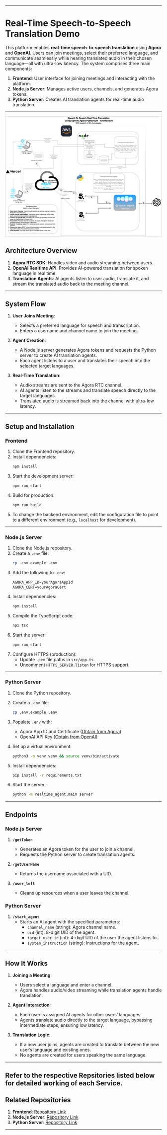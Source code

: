 
---

# **Real-Time Speech-to-Speech Translation Demo**  

This platform enables **real-time speech-to-speech translation** using **Agora** and **OpenAI**. Users can join meetings, select their preferred language, and communicate seamlessly while hearing translated audio in their chosen language—all with ultra-low latency. The system comprises three main components:  

1. **Frontend**: User interface for joining meetings and interacting with the platform.  
2. **Node.js Server**: Manages active users, channels, and generates Agora tokens.  
3. **Python Server**: Creates AI translation agents for real-time audio translation.  

---
![alt text](Architecture.png)
## **Architecture Overview**  

1. **Agora RTC SDK**: Handles video and audio streaming between users.  
2. **OpenAI Realtime API**: Provides AI-powered translation for spoken language in real time.  
3. **Translation Agents**: AI agents listen to user audio, translate it, and stream the translated audio back to the meeting channel.  

---

## **System Flow**  

1. **User Joins Meeting**:  
   - Selects a preferred language for speech and transcription.  
   - Enters a username and channel name to join the meeting.  

2. **Agent Creation**:  
   - A Node.js server generates Agora tokens and requests the Python server to create AI translation agents.  
   - Each agent listens to a user and translates their speech into the selected target languages.  

3. **Real-Time Translation**:  
   - Audio streams are sent to the Agora RTC channel.  
   - AI agents listen to the streams and translate speech directly to the target languages.  
   - Translated audio is streamed back into the channel with ultra-low latency.  

---

## **Setup and Installation**  

### **Frontend**  

1. Clone the Frontend repository.  
2. Install dependencies:  
   ```bash
   npm install
   ```  
3. Start the development server:  
   ```bash
   npm run start
   ```  
4. Build for production:  
   ```bash
   npm run build
   ```  
5. To change the backend environment, edit the configuration file to point to a different environment (e.g., `localhost` for development).  

---

### **Node.js Server**  

1. Clone the Node.js repository.  
2. Create a `.env` file:  
   ```bash
   cp .env.example .env
   ```  
3. Add the following to `.env`:  
   ```plaintext
   AGORA_APP_ID=yourAgoraAppId  
   AGORA_CERT=yourAgoraCert  
   ```  
4. Install dependencies:  
   ```bash
   npm install
   ```  
5. Compile the TypeScript code:  
   ```bash
   npx tsc
   ```  
6. Start the server:  
   ```bash
   npm run start
   ```  
7. Configure HTTPS (production):  
   - Update `.pem` file paths in `src/app.ts`.  
   - Uncomment `HTTPS_SERVER.listen` for HTTPS support.  

---

### **Python Server**  

1. Clone the Python repository.  
2. Create a `.env` file:  
   ```bash
   cp .env.example .env
   ```  
3. Populate `.env` with:  
   - Agora App ID and Certificate ([Obtain from Agora](https://console.agora.io/en/))  
   - OpenAI API Key ([Obtain from OpenAI](https://platform.openai.com/api-keys))  

4. Set up a virtual environment:  
   ```bash
   python3 -m venv venv && source venv/bin/activate
   ```  
5. Install dependencies:  
   ```bash
   pip install -r requirements.txt
   ```  
6. Start the server:  
   ```bash
   python -m realtime_agent.main server
   ```  

---

## **Endpoints**  

### **Node.js Server**  

1. **`/getToken`**  
   - Generates an Agora token for the user to join a channel.  
   - Requests the Python server to create translation agents.  

2. **`/getUserName`**  
   - Returns the username associated with a UID.  

3. **`/user_left`**  
   - Cleans up resources when a user leaves the channel.  

### **Python Server**  

1. **`/start_agent`**  
   - Starts an AI agent with the specified parameters:  
     - `channel_name` (string): Agora channel name.  
     - `uid` (int): 8-digit UID of the agent.  
     - `target_user_id` (int): 4-digit UID of the user the agent listens to.  
     - `system_instruction` (string): Instructions for the agent.  

---

## **How It Works**  

1. **Joining a Meeting**:  
   - Users select a language and enter a channel.  
   - Agora handles audio/video streaming while translation agents handle translation.  

2. **Agent Interaction**:  
   - Each user is assigned AI agents for other users’ languages.  
   - Agents translate audio directly to the target language, bypassing intermediate steps, ensuring low latency.  

3. **Translation Logic**:  
   - If a new user joins, agents are created to translate between the new user’s language and existing ones.  
   - No agents are created for users speaking the same language.  

---
## Refer to the respective Repsitories listed below for detailed working of each Service.
## **Related Repositories**  

1. **Frontend**: [Repository Link](https://github.com/nitin4real/react-video-call-project)
2. **Node.js Server**: [Repository Link](https://github.com/nitin4real/agora-backend)
3. **Python Server**: [Repository Link](https://github.com/nitin4real/s2s-agora-openai-realtime-translation)
---
